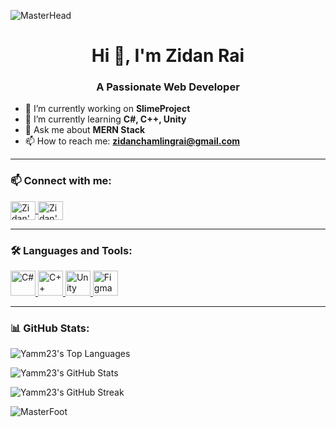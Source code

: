 ![MasterHead](https://i.imgur.com/7CQyKNe.gif)

<h1 align="center">Hi 👋, I'm Zidan Rai</h1>
<h3 align="center">A Passionate Web Developer</h3>


- 🔭 I’m currently working on **SlimeProject**
- 🌱 I’m currently learning **C#, C++, Unity**
- 💬 Ask me about **MERN Stack**
- 📫 How to reach me: **zidanchamlingrai@gmail.com**

---

### 📫 Connect with me:

<p align="left">
  <a href="https://www.linkedin.com/in/zidanrai/" target="blank">
    <img align="center" src="https://raw.githubusercontent.com/rahuldkjain/github-profile-readme-generator/master/src/images/icons/Social/linked-in-alt.svg" alt="Zidan's LinkedIn" height="30" width="40" />
  </a>
  <a href="https://www.instagram.com/zidanchamlingrai/?hl=en" target="blank">
    <img align="center" src="https://raw.githubusercontent.com/rahuldkjain/github-profile-readme-generator/master/src/images/icons/Social/instagram.svg" alt="Zidan's Instagram" height="30" width="40" />
  </a>
</p>

---

### 🛠️ Languages and Tools:

<p align="left">
  <!-- Languages -->
  <a href="https://www.w3.org/html/" target="_blank" rel="noreferrer">
    <img src="https://th.bing.com/th/id/OIP.BL6oak2CToFdSXpG2MYowwHaHa?rs=1&pid=ImgDetMain" alt="C#" width="40" height="40"/>
  </a>
  <a href="https://www.w3schools.com/css/" target="_blank" rel="noreferrer">
    <img src="https://w7.pngwing.com/pngs/46/626/png-transparent-c-logo-the-c-programming-language-computer-icons-computer-programming-source-code-programming-miscellaneous-template-blue.png" alt="C++" width="40" height="40"/>
  </a>
  <a href="https://developer.mozilla.org/en-US/docs/Web/JavaScript" target="_blank" rel="noreferrer">
    <img src="https://logos-world.net/wp-content/uploads/2021/11/Unity-Emblem.png" alt="Unity" width="40" height="40"/>
  </a>
  <a href="https://dart.dev" target="_blank" rel="noreferrer"> 
    <img src="https://brandslogos.com/wp-content/uploads/images/large/figma-logo.png" alt="Figma" width="40" height="40"/> 
  </a>
  </a>
</p>

---

### 📊 GitHub Stats:

<p>
  <img src="https://github-readme-stats.vercel.app/api/top-langs?username=Yamm23&show_icons=true&locale=en&layout=compact&theme=tokyonight" 
       alt="Yamm23's Top Languages" 
       style="display: block; margin: auto;" />
</p>

<p>
  <img src="https://github-readme-stats.vercel.app/api?username=Yamm23&show_icons=true&locale=en&theme=tokyonight" 
       alt="Yamm23's GitHub Stats" 
       style="display: block; margin: auto;" />
</p>

<p>
  <img src="https://github-readme-streak-stats.herokuapp.com/?user=Yamm23&theme=tokyonight" 
       alt="Yamm23's GitHub Streak" 
       style="display: block; margin: auto;" />
</p>




![MasterFoot](https://i.imgur.com/fdJFumd.gif)
